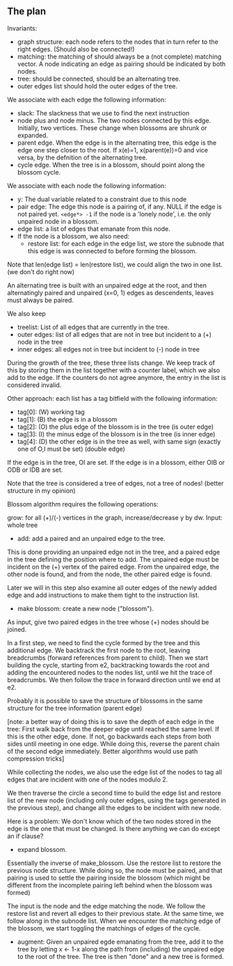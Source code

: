 The plan
--------



Invariants: 
  - graph structure: each node refers to the nodes that in turn refer to the right edges. (Should also be connected!)
  - matching: the matching of should always be a (not complete) matching vector. A node indicating an edge as pairing should be indicated by both nodes.
  - tree: should be connected, should be an alternating tree.
  - outer edges list should hold the outer edges of the tree.


We associate with each edge the following information:
  - slack: The slackness that we use to find the next instruction
  - node plus and node minus. The two nodes connected by this edge. Initially, two vertices. These change when blossoms are shrunk or expanded.
  - parent edge. When the edge is in the alternating tree, this edge is the edge one step closer to the root. 
    If x(e)=1, x(parent(e))=0 and vice versa, by the defnition of the alternating tree.
  - cycle edge. When the tree is in a blossom, should point along the blossom cycle. 


We associate with each node the following information:
  - y: The dual variable related to a constraint due to this node
  - pair edge: The edge this node is a pairing of, if any. NULL if the edge is not paired yet. `<edge*> -1` if the node is a 'lonely node', i.e. the only unpaired 
node in a blossom.
  - edge list: a list of edges that emanate from this node.
  - If the node is a blossom, we also need:
    - restore list: for each edge in the edge list, we store the subnode that this edge is was connected to before forming the blossom. 
  
  
Note that len(edge list) = len(restore list), we could align the two in one list. (we don't do right now)

An alternating tree is built with an unpaired edge at the root, and then alternatingly paired and unpaired (x=0, 1) edges as descendents, leaves must always be paired. 

We also keep
  - treelist: List of all edges that are currently in the tree.
  - outer edges: list of all edges that are not in tree but incident to a (+) node in the tree
  - inner edges: all edges not in tree but incident to (-) node in tree


During the growth of the tree, these three lists change. We keep track of this by storing them in the list together with a counter label, which we also
add to the edge. If the counters do not agree anymore, the entry in the list is considered invalid.


Other approach: each list has a tag bitfield with the following information:
  - tag[0]: (W) working tag
  - tag[1]: (B) the edge is in a blossom
  - tag[2]: (O) the plus edge of the blossom is in the tree (is outer edge)
  - tag[3]: (I) the minus edge of the blossom is in the tree (is inner edge)
  - tag[4]: (D) the other edge is in the tree as well, with same sign (exactly one of O,I must be set) (double edge)


If the edge is in the tree, OI are set. If the edge is in a blossom, either OIB or ODB or IDB are set.

Note that the tree is considered a tree of edges, not a tree of nodes! (better structure in my opinion)

Blossom algorithm requires the following operations:

grow: for all (+)/(-) vertices in the graph, increase/decrease y by dw. Input: whole tree

- add: add a paired and an unpaired edge to the tree. 

This is done providing an unpaired edge not in the tree, and a paired edge in the tree defining the position where to add. 
The unpaired edge must be incident on the (+) vertex of the paired edge.
From the unpaired edge, the other node is found, and from the node, the other paired edge is found.

Later we will in this step also examine all outer edges of the newly added edge and add instructions to make them tight to the 
instruction list.

- make blossom: create a new node ("blossom"). 

As input, give two paired edges in the tree whose (+) nodes should be joined.

In a first step, we need to find the cycle formed by the tree and this additional edge.
We backtrack the first node to the root, leaving breadcrumbs (forward references from parent to child).
Then we start building the cycle, starting from e2, backtracking towards the root and adding 
the encountered nodes to the nodes list, until we hit the trace of breadcrumbs. We
then follow the trace in forward direction until we end at e2.  

Probably it is possible to save the structure of blossoms in the same structure for the tree information (parent edge)

[note: a better way of doing this is to save the depth of each edge in the tree:
First walk back from the deeper edge until reached the same level. If this is the other edge, done.
If not, go backwards each steps from both sides until meeting in one edge. While doing this, reverse the 
parent chain of the second edge immediately. Better algorithms would use path compression tricks]

While collecting the nodes, we also use the edge list of the nodes to tag all 
edges that are incident with one of the nodes modulo 2.

We then traverse the circle a second time to build the edge list and restore list of the new node 
(including only outer edges, using the tags generated in the previous step), and change all the edges
to be incident with new node.

Here is a problem: We don't know which of the two nodes stored in the edge is the one that must be changed. Is there anything we can do except an if clause?

- expand blossom. 

Essentially the inverse of make_blossom. Use the restore list to restore the previous node structure. While doing so, the node must be paired, and 
that pairing is used to settle the pairing inside the blossom (which might be different from the incomplete pairing left behind when the blossom was formed)

The input is the node and the edge matching the node. We follow the restore list and revert all edges to their previous state. At the same time,
we follow along in the subnode list. When we encounter the matching edge of the blossom, we start toggling the matchings of
edges of the cycle.

- augment: Given an unpaired egde emanating from the tree, add it to the tree by letting x <- 1-x along the path from (including) the unpaired edge to the root of the tree. 
The tree is then "done" and a new tree is formed.

